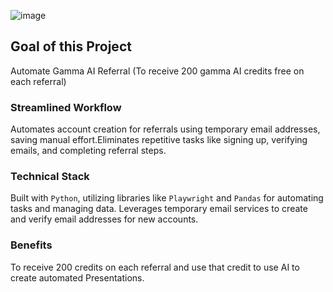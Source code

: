 ![image](https://github.com/aspershupadhyay/Gamma-AI-Free-Credits/assets/106134412/03ef1e51-7ccb-4c02-a311-1345bb87de9d)

## Goal of this Project
Automate Gamma AI Referral (To receive 200 gamma AI credits free on each referral) 

### **Streamlined Workflow**
Automates account creation for referrals using temporary email addresses, saving manual effort.Eliminates repetitive tasks like signing up, verifying emails, and completing referral steps.

### **Technical Stack**
Built with ```Python```, utilizing libraries like ```Playwright``` and ```Pandas``` for automating tasks and managing data. Leverages temporary email services to create and verify email addresses for new accounts.

### **Benefits**
To receive 200 credits on each referral and use that credit to use AI to create automated Presentations.
